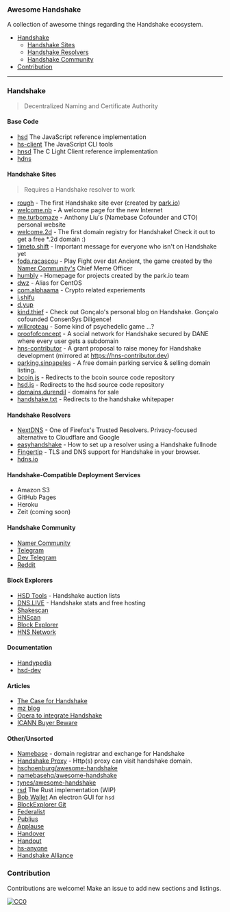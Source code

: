 ### **Awesome Handshake**

A collection of awesome things regarding the Handshake ecosystem.

- [Handshake](#Handshake)
  - [Handshake Sites](#handshake-sites)
  - [Handshake Resolvers](#handshake-resolvers)
  - [Handshake Community](#handshake-community)
- [Contribution](#contribution)

---

### Handshake

> Decentralized Naming and Certificate Authority

#### Base Code
- [hsd](https://github.com/handshake-org/hsd) The JavaScript reference implementation
- [hs-client](https://github.com/handshake-org/hs-client) The JavaScript CLI tools
- [hnsd](https://github.com/handshake-org/hnsd) The C Light Client reference implementation
- [hdns](https://github.com/handshake-org/hdns)

#### Handshake Sites

> Requires a Handshake resolver to work

- [rough](http://rough./) - The first Handshake site ever (created by [park.io](https://park.io))
- [welcome.nb](http://welcome.nb./) - A welcome page for the new Internet
- [me.turbomaze](http://me.turbomaze./) - Anthony Liu's (Namebase Cofounder and CTO) personal website
- [welcome.2d](http://welcome.2d/) - The first domain registry for Handshake! Check it out to get a free *.2d domain :)
- [timeto.shift](http://timeto.shift./) - Important message for everyone who isn't on Handshake yet
- [foda.racascou](http://foda.racascou./) - Play Fight over dat Ancient, the game created by the [Namer Community's](http://namebase.community) Chief Meme Officer
- [humbly](http://humbly./) - Homepage for projects created by the park.io team
- [dwz](http://dwz./) - Alias for CentOS
- [com.alphaama](http://com.alphaama/) - Crypto related experiements
- [i.shifu](http://i.shifu./)
- [d.yup](http://d.yup./)
- [kind.thief](http://kind.thief./) - Check out Gonçalo's personal blog on Handshake. Gonçalo cofounded ConsenSys Diligence!
- [willcroteau](http://willcroteau./) - Some kind of psychedelic game ...?
- [proofofconcept](https://proofofconcept./) - A social network for Handshake secured by DANE where every user gets a subdomain
- [hns-contributor](https://hns-contributor./) - A grant proposal to raise money for Handshake development (mirrored at https://hns-contributor.dev)
- [parking.sinpapeles](http://parking.sinpapeles/) - A free domain parking service & selling domain listing.
- [bcoin.js](http://bcoin.js/) - Redirects to the bcoin source code repository
- [hsd.js](http://hsd.js/) - Redirects to the hsd source code repository
- [domains.durendil](http://domains.durendil/) - domains for sale
- [handshake.txt](http://handshake.txt/) - Redirects to the handshake whitepaper

#### Handshake Resolvers
- [NextDNS](https://nextdns.io) - One of Firefox's Trusted Resolvers. Privacy-focused alternative to Cloudflare and Google
- [easyhandshake](https://easyhandshake.com/) - How to set up a resolver using a Handshake fullnode
- [Fingertip](https://impervious.com/fingertip.html) - TLS and DNS support for Handshake in your browser.
- [hdns.io](https://www.hdns.io/)

#### Handshake-Compatible Deployment Services
- Amazon S3
- GitHub Pages
- Heroku
- Zeit (coming soon)

#### Handshake Community

- [Namer Community](http://namebase.community)
- [Telegram](https://t.me/handshake_hns)
- [Dev Telegram](https://t.me/hns_tech)
- [Reddit](https://reddit.com/r/handshake)

#### Block Explorers
- [HSD Tools](https://hsd.tools) - Handshake auction lists
- [DNS.LIVE](https://dns.live) - Handshake stats and free hosting
- [Shakescan](https://shakescan.com/)
- [HNScan](https://hnscan.com/)
- [Block Explorer](https://blockexplorer.com)
- [HNS Network](https://hnsnetwork.com/)

#### Documentation
- [Handypedia](https://en.handypedia.org/wiki/Main_Page)
- [hsd-dev](https://hsd-dev.org)

#### Articles
- [The Case for Handshake](https://medium.com/amentum/the-case-for-handshake-9b0af0d989fe)
- [mz blog](https://matthewzipkin.medium.com/)
- [Opera to integrate Handshake](https://blogs.opera.com/news/2021/12/opera-handshake-hns-partnership/)
- [ICANN Buyer Beware](https://www.icann.org/en/blogs/details/buyer-beware-not-all-names-are-created-equal-24-11-2021-en)

#### Other/Unsorted
- [Namebase](https://namebase.io) - domain registrar and exchange for Handshake
- [Handshake Proxy](https://github.com/handshake-cn/handshakeproxy) - Http(s) proxy can visit handshake domain.
- [hschoenburg/awesome-handshake](https://github.com/hschoenburg/awesome-handshake)
- [namebasehq/awesome-handshake](https://github.com/namebasehq/awesome-handshake)
- [tynes/awesome-handshake](https://github.com/tynes/awesome-handshake)
- [rsd](https://github.com/UrkelLabs/rsd) The Rust implementation (WIP)
- [Bob Wallet](https://github.com/kyokan/bob-wallet) An electron GUI for `hsd`
- [BlockExplorer Git](https://github.com/kurumiimari/hsexplorer)
- [Federalist](https://github.com/publiusfederalist/federalist)
- [Publius](https://github.com/publiusfederalist/publius)
- [Applause](https://github.com/publiusfederalist/applause)
- [Handover](https://github.com/imperviousinc/handover)
- [Handout](https://github.com/pinheadmz/handout)
- [hs-anyone](https://github.com/pinheadmz/hs-anyone)
- [Handshake Alliance](https://handshakealliance.org/)

### Contribution

Contributions are welcome! Make an issue to add new sections and listings.

[![CC0](http://i.creativecommons.org/p/zero/1.0/88x31.png)](http://creativecommons.org/publicdomain/zero/1.0/)
